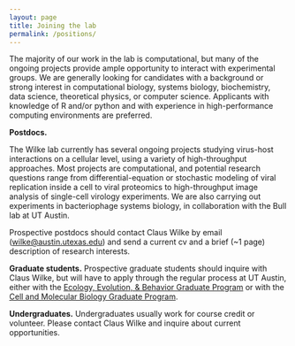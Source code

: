 ```yaml
---
layout: page
title: Joining the lab
permalink: /positions/
---
```



<a id="postdocs"></a>
The majority of our work in the lab is computational, but many of the ongoing projects provide ample opportunity to interact with experimental groups.  We are generally looking for candidates with a background or strong interest in computational biology, systems biology, biochemistry, data science, theoretical physics, or computer science. Applicants with knowledge of R and/or python and with experience in high-performance computing environments are preferred.


**Postdocs.**

The Wilke lab currently has several ongoing projects studying virus-host interactions on a cellular level, using a variety of high-throughput approaches. Most projects are computational, and potential research questions range from differential-equation or stochastic modeling of viral replication inside a cell to viral proteomics to high-throughput image analysis of single-cell virology experiments. We are also carrying out experiments in bacteriophage systems biology, in collaboration with the Bull lab at UT Austin. 

Prospective postdocs should contact Claus Wilke by email (wilke@austin.utexas.edu) and send a current cv and a brief (~1 page) description of research interests. 

**Graduate students.**
Prospective graduate students should inquire with Claus Wilke, but will have to apply through the regular process at UT Austin, either with the [Ecology, Evolution, & Behavior Graduate Program](http://www.biosci.utexas.edu/graduate/eeb/) or with the [Cell and Molecular Biology Graduate Program](https://icmb.utexas.edu/cmb/).

**Undergraduates.**
Undergraduates usually work for course credit or volunteer. Please contact Claus Wilke and inquire about current opportunities.
